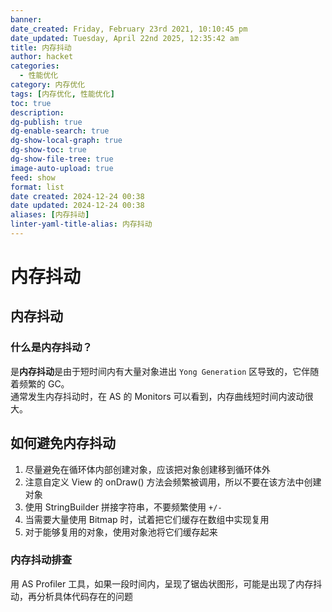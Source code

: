 ```yaml
---
banner: 
date_created: Friday, February 23rd 2021, 10:10:45 pm
date_updated: Tuesday, April 22nd 2025, 12:35:42 am
title: 内存抖动
author: hacket
categories:
  - 性能优化
category: 内存优化
tags: [内存优化, 性能优化]
toc: true
description: 
dg-publish: true
dg-enable-search: true
dg-show-local-graph: true
dg-show-toc: true
dg-show-file-tree: true
image-auto-upload: true
feed: show
format: list
date created: 2024-12-24 00:38
date updated: 2024-12-24 00:38
aliases: [内存抖动]
linter-yaml-title-alias: 内存抖动
---
```


# 内存抖动

## 内存抖动

### 什么是内存抖动？

是**内存抖动**是由于短时间内有大量对象进出 `Yong Generation` 区导致的，它伴随着频繁的 GC。<br />通常发生内存抖动时，在 AS 的 Monitors 可以看到，内存曲线短时间内波动很大。

## 如何避免内存抖动

1. 尽量避免在循环体内部创建对象，应该把对象创建移到循环体外
2. 注意自定义 View 的 onDraw() 方法会频繁被调用，所以不要在该方法中创建对象
3. 使用 StringBuilder 拼接字符串，不要频繁使用 `+/-`
4. 当需要大量使用 Bitmap 时，试着把它们缓存在数组中实现复用
5. 对于能够复用的对象，使用对象池将它们缓存起来

### 内存抖动排查

用 AS Profiler 工具，如果一段时间内，呈现了锯齿状图形，可能是出现了内存抖动，再分析具体代码存在的问题
